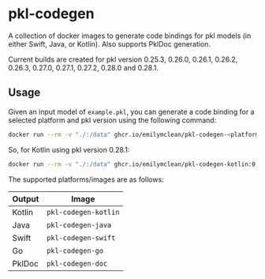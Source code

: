# pkl-codegen
A collection of docker images to generate code bindings for pkl models (in either Swift, Java, or Kotlin). Also supports PklDoc generation.

Current builds are created for pkl version 0.25.3, 0.26.0, 0.26.1, 0.26.2, 0.26.3, 0.27.0, 0.27.1, 0.27.2, 0.28.0 and 0.28.1.

## Usage
Given an input model of `example.pkl`, you can generate a code binding for a selected platform and pkl version using the following command:

```sh
docker run --rm -v "./:/data" ghcr.io/emilymclean/pkl-codegen-<platform>:<version> /data/example.pkl -o /data/java
```

So, for Kotlin using pkl version 0.28.1:

```sh
docker run --rm -v "./:/data" ghcr.io/emilymclean/pkl-codegen-kotlin:0.28.1 /data/example.pkl -o /data/java
```

The supported platforms/images are as follows:

| Output 	| Image                	|
|--------	|----------------------	|
| Kotlin 	| `pkl-codegen-kotlin` 	|
| Java   	| `pkl-codegen-java`   	|
| Swift  	| `pkl-codegen-swift`  	|
| Go      	| `pkl-codegen-go`  	|
| PklDoc 	| `pkl-codegen-doc`    	|
